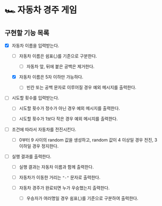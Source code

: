 # 🏎 자동차 경주 게임

## 구현할 기능 목록

- [x] 자동차 이름을 입력받는다.

  - [ ] 자동차 이름은 쉼표(,)를 기준으로 구분한다.

    - [ ] 자동차 앞, 뒤에 붙은 공백은 제거한다.

  - [x] 자동차 이름은 5자 이하만 가능하다.

    - [ ] 빈칸 또는 공백 문자로 이루어질 경우 예외 메시지를 출력한다.

- [ ] 시도할 횟수를 입력받는다.

  - [ ] 시도할 횟수가 정수가 아닌 경우 예외 메시지를 출력한다.

  - [ ] 시도할 횟수가 1보다 작은 경우 예외 메시지를 출력한다.

- [ ] 조건에 따라서 자동차를 전진시킨다.

  - [ ] 0부터 9 사이의 random 값을 생성하고, random 값이 4 이상일 경우 전진, 3 이하일 경우 정지한다.

- [ ] 실행 결과를 출력한다.

  - [ ] 실행 결과는 자동차 이름과 함께 출력한다.

  - [ ] 자동차가 이동한 거리는 `"-"` 문자로 출력한다.

  - [ ] 자동차 경주가 완료되면 누가 우승했는지 출력한다.

    - [ ] 우승자가 여러명일 경우 쉼표(,)를 기준으로 구분하여 출력한다.
